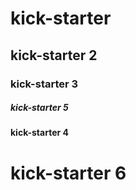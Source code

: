 ﻿# kick-starter
## kick-starter 2
### kick-starter 3
##### kick-starter 5
#### kick-starter 4
# kick-starter 6

